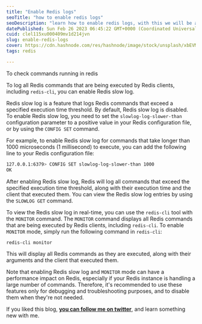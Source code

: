 ```yaml
---
title: "Enable Redis logs"
seoTitle: "how to enable redis logs"
seoDescription: "learn how to enable redis logs, with this we will be able to see all the redis commands that any library or code runs"
datePublished: Sun Feb 26 2023 06:45:22 GMT+0000 (Coordinated Universal Time)
cuid: clel115xu000409mv1d214jvn
slug: enable-redis-logs
cover: https://cdn.hashnode.com/res/hashnode/image/stock/unsplash/xbEVM6oJ1Fs/upload/63029cf24a5315966e623b931e83db57.jpeg
tags: redis

---
```


To check commands running in redis

To log all Redis commands that are being executed by Redis clients, including `redis-cli`, you can enable Redis slow log.

Redis slow log is a feature that logs Redis commands that exceed a specified execution time threshold. By default, Redis slow log is disabled. To enable Redis slow log, you need to set the `slowlog-log-slower-than` configuration parameter to a positive value in your Redis configuration file, or by using the `CONFIG SET` command.

For example, to enable Redis slow log for commands that take longer than 1000 microseconds (1 millisecond) to execute, you can add the following line to your Redis configuration file:

```bash
127.0.0.1:6379> CONFIG SET slowlog-log-slower-than 1000
OK
```

After enabling Redis slow log, Redis will log all commands that exceed the specified execution time threshold, along with their execution time and the client that executed them. You can view the Redis slow log entries by using the `SLOWLOG GET` command.

To view the Redis slow log in real-time, you can use the `redis-cli` tool with the `MONITOR` command. The `MONITOR` command displays all Redis commands that are being executed by Redis clients, including `redis-cli`. To enable `MONITOR` mode, simply run the following command in `redis-cli`:

```bash
redis-cli monitor
```

This will display all Redis commands as they are executed, along with their arguments and the client that executed them.

Note that enabling Redis slow log and `MONITOR` mode can have a performance impact on Redis, especially if your Redis instance is handling a large number of commands. Therefore, it's recommended to use these features only for debugging and troubleshooting purposes, and to disable them when they're not needed.

If you liked this blog, [**you can follow me on twitter**](https://twitter.com/nkalra0123), and learn something new with me.